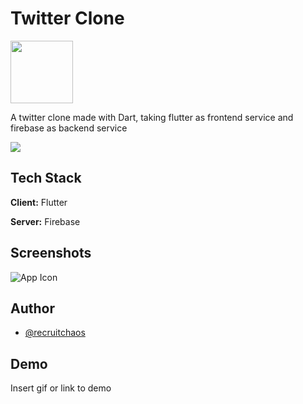 
# Twitter Clone 
<img src = "assets/icon.svg" width = "100">

A twitter clone made with Dart, taking flutter as frontend service and firebase as backend service

![](https://img.shields.io/badge/Dart-3-#0175C2?style=for-the-badge&logo=Dart)




## Tech Stack

**Client:** Flutter

**Server:** Firebase


## Screenshots

![App Icon](assets/icon.svg)


## Author

- [@recruitchaos](https://www.github.com/recruitchaos)


## Demo

Insert gif or link to demo

